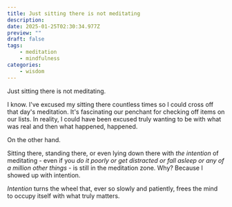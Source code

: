 ```yaml
---
title: Just sitting there is not meditating
description: 
date: 2025-01-25T02:30:34.977Z
preview: ""
draft: false
tags:
    - meditation
    - mindfulness
categories:
    - wisdom
---
```

Just sitting there is not meditating. 

I know. I've excused my sitting there countless times so I could cross off that day's meditation. It's fascinating our penchant for checking off items on our lists. In reality, I could have been excused truly wanting to be with what was real and then what happened, happened. 

<!-- readmore -->

On the other hand.

Sitting there, standing there, or even lying down there with *the intention* of meditating - even if you *do it poorly or get distracted or fall asleep or any of a million other things* - is still in the meditation zone. Why? Because I showed up with intention. 

*Intention* turns the wheel that, ever so slowly and patiently, frees the mind to occupy itself with what truly matters. 